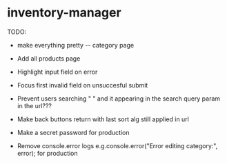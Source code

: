 # inventory-manager

TODO:

- make everything pretty
  -- category page

- Add all products page

- Highlight input field on error
- Focus first invalid field on unsuccesful submit

- Prevent users searching " " and it appearing in the search query param in the url???

- Make back buttons return with last sort alg still applied in url

- Make a secret password for production
- Remove console.error logs e.g.console.error("Error editing category:", error); for production
